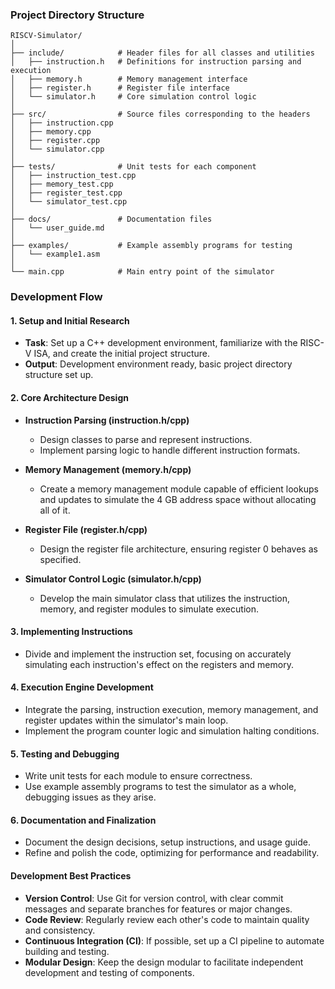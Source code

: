### Project Directory Structure

```plaintext
RISCV-Simulator/
│
├── include/            # Header files for all classes and utilities
│   ├── instruction.h   # Definitions for instruction parsing and execution
│   ├── memory.h        # Memory management interface
│   ├── register.h      # Register file interface
│   └── simulator.h     # Core simulation control logic
│
├── src/                # Source files corresponding to the headers
│   ├── instruction.cpp
│   ├── memory.cpp
│   ├── register.cpp
│   └── simulator.cpp
│
├── tests/              # Unit tests for each component
│   ├── instruction_test.cpp
│   ├── memory_test.cpp
│   ├── register_test.cpp
│   └── simulator_test.cpp
│
├── docs/               # Documentation files
│   └── user_guide.md
│
├── examples/           # Example assembly programs for testing
│   └── example1.asm
│
└── main.cpp            # Main entry point of the simulator
```

### Development Flow

#### 1. Setup and Initial Research
- **Task**: Set up a C++ development environment, familiarize with the RISC-V ISA, and create the initial project structure.
- **Output**: Development environment ready, basic project directory structure set up.

#### 2. Core Architecture Design
- **Instruction Parsing (instruction.h/cpp)**
  - Design classes to parse and represent instructions.
  - Implement parsing logic to handle different instruction formats.

- **Memory Management (memory.h/cpp)**
  - Create a memory management module capable of efficient lookups and updates to simulate the 4 GB address space without allocating all of it.

- **Register File (register.h/cpp)**
  - Design the register file architecture, ensuring register 0 behaves as specified.

- **Simulator Control Logic (simulator.h/cpp)**
  - Develop the main simulator class that utilizes the instruction, memory, and register modules to simulate execution.

#### 3. Implementing Instructions
- Divide and implement the instruction set, focusing on accurately simulating each instruction's effect on the registers and memory.

#### 4. Execution Engine Development
- Integrate the parsing, instruction execution, memory management, and register updates within the simulator's main loop.
- Implement the program counter logic and simulation halting conditions.

#### 5. Testing and Debugging
- Write unit tests for each module to ensure correctness.
- Use example assembly programs to test the simulator as a whole, debugging issues as they arise.

#### 6. Documentation and Finalization
- Document the design decisions, setup instructions, and usage guide.
- Refine and polish the code, optimizing for performance and readability.

#### Development Best Practices
- **Version Control**: Use Git for version control, with clear commit messages and separate branches for features or major changes.
- **Code Review**: Regularly review each other's code to maintain quality and consistency.
- **Continuous Integration (CI)**: If possible, set up a CI pipeline to automate building and testing.
- **Modular Design**: Keep the design modular to facilitate independent development and testing of components.

